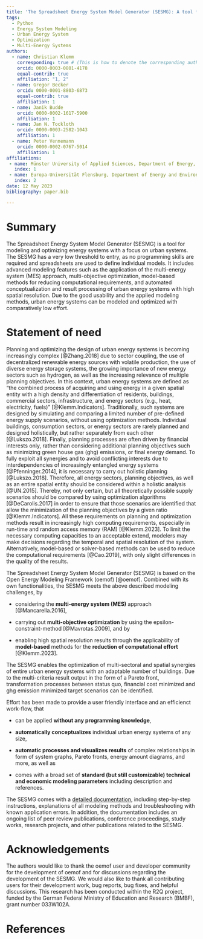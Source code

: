 ```yaml
---
title: 'The Spreadsheet Energy System Model Generator (SESMG): A tool for the optimization of urban energy systems'
tags:
  - Python
  - Energy System Modeling
  - Urban Energy System
  - Optimization
  - Multi-Energy Systems
authors:
  - name: Christian Klemm
    corresponding: true # (This is how to denote the corresponding author)
    orcid: 0000-0003-0801-4178
    equal-contrib: true
    affiliation: "1, 2"
  - name: Gregor Becker
    orcid: 0000-0001-8803-6873
    equal-contrib: true
    affiliation: 1
  - name: Janik Budde
    orcid: 0000-0002-1617-5900
    affiliation: 1
  - name: Jan N. Tockloth
    orcid: 0000-0003-2582-1043
    affiliation: 1
  - name: Peter Vennemann
    orcid: 0000-0002-0767-5014
    affiliation: 1
affiliations:
 - name: Münster University of Applied Sciences, Department of Energy, Building Services and Environmental Engineering, Germany
   index: 1
 - name: Europa-Universität Flensburg, Department of Energy and Environmental Management, Germany 
   index: 2
date: 12 May 2023
bibliography: paper.bib

---
```

# Summary

The Spreadsheet Energy System Model Generator (SESMG) is a tool for modeling and optimizing energy systems with a focus on urban systems. The SESMG has a very low threshold to entry, as no programming skills are required and spreadsheets are used to define individual models. It includes advanced modeling features such as the application of the multi-energy system (MES) approach, multi-objective optimization, model-based methods for reducing computational requirements, and automated conceptualization and result processing of urban energy systems with high spatial resolution. Due to the good usability and the applied modeling methods, urban energy systems can be modeled and optimized with comparatively low effort.

# Statement of need
Planning and optimizing the design of urban energy systems is becoming increasingly complex [@Zhang.2018] due to sector coupling, the use of decentralized renewable energy sources with volatile production, the use of diverse energy storage systems, the growing importance of new energy sectors such as hydrogen, as well as the increasing relevance of multiple planning objectives. In this context, urban energy systems are defined as “the combined process of acquiring and using energy in a given spatial entity with a high density and differentiation of residents, buildings, commercial sectors, infrastructure, and energy sectors (e.g., heat, electricity, fuels)” [@Klemm.Indicators]. Traditionally, such systems are designed by simulating and comparing a limited number of pre-defined energy supply scenarios, without using optimization methods. Individual buildings, consumption sectors, or energy sectors are rarely planned and designed holistically, but rather separately from each other [@Lukszo.2018]. Finally, planning processes are often driven by financial interests only, rather than considering additional planning objectives such as minimizing green house gas (ghg) emissions, or final energy demand. To fully exploit all synergies and to avoid conflicting interests due to interdependencies of increasingly entangled energy systems [@Pfenninger.2014], it is necessary to carry out holistic planning [@Lukszo.2018]. Therefore, all energy sectors, planning objectives, as well as an entire spatial entity should be considered within a holistic analysis [@UN.2015]. Thereby, not only certain, but all theoretically possible supply scenarios should be compared by using optimization algorithms [@DeCarolis.2017] in order to ensure that those scenarios are identified that allow the minimization of the planning objectives by a given ratio [@Klemm.Indicators]. All these requirements on planning and optimization methods result in increasingly high computing requirements, especially in run-time and random access memory (RAM) [@Klemm.2023]. To limit the necessary computing capacities to an acceptable extend, modelers may make decisions regarding the temporal and spatial resolution of the system. Alternatively, model-based or solver-based methods can be used to reduce the computational requirements [@Cao.2019], with only slight differences in the quality of the results.

The Spreadsheet Energy System Model Generator (SESMG) is based on the Open Energy Modeling Framework (oemof) [@oemof]. Combined with its own functionalities, the SESMG meets the above described modeling challenges, by

* considering the **multi-energy system (MES)** approach [@Mancarella.2016], 

* carrying out **multi-objective optimization** by using the epsilon-constraint-method [@Mavrotas.2009], and by

* enabling high spatial resolution results through the applicability of **model-based** methods for the **reduction of computational effort** [@Klemm.2023].

The SESMG enables the optimization of multi-sectoral and spatial synergies of entire urban energy systems with an adaptable number of buildings. Due to the multi-criteria result output in the form of a Pareto front, transformation processes between status quo, financial cost minimized and ghg emission minimized target scenarios can be identified.

Effort has been made to provide a user friendly interface and an efficienct work-flow, that

* can be applied **without any programming knowledge**,

* **automatically conceptualizes** individual urban energy systems of any size,

* **automatic processes and visualizes results** of complex relationships in form of system graphs, Pareto fronts, energy amount diagrams, and more, as well as

* comes with a broad set of **standard (but still customizable) technical and economic modeling parameters** including description and references.

The SESMG comes with a [detailed documentation](https://spreadsheet-energy-system-model-generator.readthedocs.io/en/latest/ "detailed documentation"), including step-by-step instructions, explanations of all modeling methods and troubleshooting with known application errors. In addition, the documentation includes an ongoing list of peer review publications, conference proceedings, study works, research projects, and other publications related to the SESMG.

# Acknowledgements
The authors would like to thank the oemof user and developer community for the development of oemof and for discussions regarding the development of the SESMG. We would also like to thank all contributing users for their development work, bug reports, bug fixes, and helpful discussions. This research has been conducted within the R2Q project, funded by the German Federal Ministry of Education and Research (BMBF), grant number 033W102A.

# References

